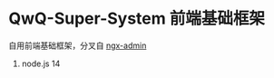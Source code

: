 # QwQ-Super-System 前端基础框架

自用前端基础框架，分叉自 [ngx-admin](https://github.com/akveo/ngx-admin)

1. node.js 14
